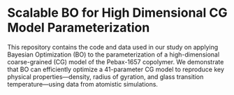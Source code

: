 # Scalable BO for High Dimensional CG Model Parameterization

This repository contains the code and data used in our study on applying Bayesian Optimization (BO) to the parameterization of a high-dimensional coarse-grained (CG) model of the Pebax-1657 copolymer. We demonstrate that BO can efficiently optimize a 41-parameter CG model to reproduce key physical properties—density, radius of gyration, and glass transition temperature—using data from atomistic simulations.

